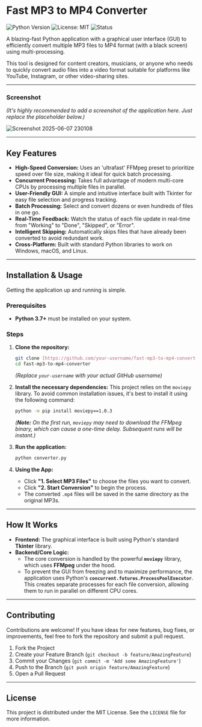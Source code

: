 # Fast MP3 to MP4 Converter

![Python Version](https://img.shields.io/badge/python-3.7+-blue.svg)
![License: MIT](https://img.shields.io/badge/License-MIT-yellow.svg)
![Status](https://img.shields.io/badge/status-active-success.svg)

A blazing-fast Python application with a graphical user interface (GUI) to efficiently convert multiple MP3 files to MP4 format (with a black screen) using multi-processing.

This tool is designed for content creators, musicians, or anyone who needs to quickly convert audio files into a video format suitable for platforms like YouTube, Instagram, or other video-sharing sites.

---

### Screenshot

*(It's highly recommended to add a screenshot of the application here. Just replace the placeholder below.)*

![Screenshot 2025-06-07 230108](https://github.com/user-attachments/assets/3e23076a-0be6-4c6d-9658-e6450e3b918c)


---

## Key Features

- **High-Speed Conversion:** Uses an 'ultrafast' FFMpeg preset to prioritize speed over file size, making it ideal for quick batch processing.
- **Concurrent Processing:** Takes full advantage of modern multi-core CPUs by processing multiple files in parallel.
- **User-Friendly GUI:** A simple and intuitive interface built with Tkinter for easy file selection and progress tracking.
- **Batch Processing:** Select and convert dozens or even hundreds of files in one go.
- **Real-Time Feedback:** Watch the status of each file update in real-time from "Working" to "Done", "Skipped", or "Error".
- **Intelligent Skipping:** Automatically skips files that have already been converted to avoid redundant work.
- **Cross-Platform:** Built with standard Python libraries to work on Windows, macOS, and Linux.

---

## Installation & Usage

Getting the application up and running is simple.

### Prerequisites

- **Python 3.7+** must be installed on your system.

### Steps

1.  **Clone the repository:**
    ```bash
    git clone [https://github.com/your-username/fast-mp3-to-mp4-converter.git](https://github.com/your-username/fast-mp3-to-mp4-converter.git)
    cd fast-mp3-to-mp4-converter
    ```
    *(Replace `your-username` with your actual GitHub username)*

2.  **Install the necessary dependencies:**
    This project relies on the `moviepy` library. To avoid common installation issues, it's best to install it using the following command:

    ```bash
    python -m pip install moviepy==1.0.3
    ```
    *(**Note:** On the first run, `moviepy` may need to download the FFMpeg binary, which can cause a one-time delay. Subsequent runs will be instant.)*

3.  **Run the application:**
    ```bash
    python converter.py
    ```

4.  **Using the App:**
    - Click **"1. Select MP3 Files"** to choose the files you want to convert.
    - Click **"2. Start Conversion"** to begin the process.
    - The converted `.mp4` files will be saved in the same directory as the original MP3s.

---

## How It Works

- **Frontend:** The graphical interface is built using Python's standard **Tkinter** library.
- **Backend/Core Logic:**
    - The core conversion is handled by the powerful **`moviepy`** library, which uses **FFMpeg** under the hood.
    - To prevent the GUI from freezing and to maximize performance, the application uses Python's **`concurrent.futures.ProcessPoolExecutor`**. This creates separate processes for each file conversion, allowing them to run in parallel on different CPU cores.

---

## Contributing

Contributions are welcome! If you have ideas for new features, bug fixes, or improvements, feel free to fork the repository and submit a pull request.

1.  Fork the Project
2.  Create your Feature Branch (`git checkout -b feature/AmazingFeature`)
3.  Commit your Changes (`git commit -m 'Add some AmazingFeature'`)
4.  Push to the Branch (`git push origin feature/AmazingFeature`)
5.  Open a Pull Request

---

## License

This project is distributed under the MIT License. See the `LICENSE` file for more information.
